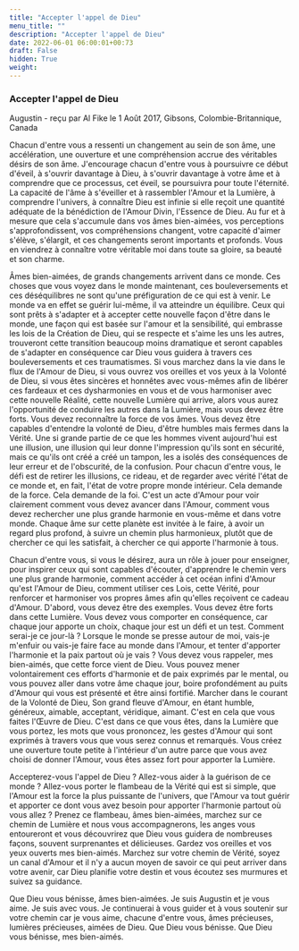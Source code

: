 ```yaml
---
title: "Accepter l'appel de Dieu"
menu_title: ""
description: "Accepter l'appel de Dieu"
date: 2022-06-01 06:00:01+00:73
draft: False
hidden: True
weight:
---
```

### Accepter l'appel de Dieu

Augustin - reçu par Al Fike le 1 Août 2017, Gibsons, Colombie-Britannique, Canada

Chacun d'entre vous a ressenti un changement au sein de son âme, une accélération, une ouverture et une compréhension accrue des véritables désirs de son âme. J'encourage chacun d'entre vous à poursuivre ce début d'éveil, à s'ouvrir davantage à Dieu, à s'ouvrir davantage à votre âme et à comprendre que ce processus, cet éveil, se poursuivra pour toute l'éternité. La capacité de l'âme à s'éveiller et à rassembler l'Amour et la Lumière, à comprendre l'univers, à connaître Dieu est infinie si elle reçoit une quantité adéquate de la bénédiction de l'Amour Divin, l'Essence de Dieu. Au fur et à mesure que cela s'accumule dans vos âmes bien-aimées, vos perceptions s'approfondissent, vos compréhensions changent, votre capacité d'aimer s'élève, s'élargit, et ces changements seront importants et profonds. Vous en viendrez à connaître votre véritable moi dans toute sa gloire, sa beauté et son charme.

Âmes bien-aimées, de grands changements arrivent dans ce monde. Ces choses que vous voyez dans le monde maintenant, ces bouleversements et ces déséquilibres ne sont qu'une préfiguration de ce qui est à venir. Le monde va en effet se guérir lui-même, il va atteindre un équilibre. Ceux qui sont prêts à s'adapter et à accepter cette nouvelle façon d'être dans le monde, une façon qui est basée sur l'amour et la sensibilité, qui embrasse les lois de la Création de Dieu, qui se respecte et s'aime les uns les autres, trouveront cette transition beaucoup moins dramatique et seront capables de s'adapter en conséquence car Dieu vous guidera à travers ces bouleversements et ces traumatismes. Si vous marchez dans la vie dans le flux de l'Amour de Dieu, si vous ouvrez vos oreilles et vos yeux à la Volonté de Dieu, si vous êtes sincères et honnêtes avec vous-mêmes afin de libérer ces fardeaux et ces dysharmonies en vous et de vous harmoniser avec cette nouvelle Réalité, cette nouvelle Lumière qui arrive, alors vous aurez l'opportunité de conduire les autres dans la Lumière, mais vous devez être forts. Vous devez reconnaître la force de vos âmes. Vous devez être capables d'entendre la volonté de Dieu, d'être humbles mais fermes dans la Vérité. Une si grande partie de ce que les hommes vivent aujourd'hui est une illusion, une illusion qui leur donne l'impression qu'ils sont en sécurité, mais ce qu'ils ont créé a créé un tampon, les a isolés des conséquences de leur erreur et de l'obscurité, de la confusion. Pour chacun d'entre vous, le défi est de retirer les illusions, ce rideau, et de regarder avec vérité l'état de ce monde et, en fait, l'état de votre propre monde intérieur. Cela demande de la force. Cela demande de la foi. C'est un acte d'Amour pour voir clairement comment vous devez avancer dans l'Amour, comment vous devez rechercher une plus grande harmonie en vous-même et dans votre monde. Chaque âme sur cette planète est invitée à le faire, à avoir un regard plus profond, à suivre un chemin plus harmonieux, plutôt que de chercher ce qui les satisfait, à chercher ce qui apporte l'harmonie à tous.

Chacun d'entre vous, si vous le désirez, aura un rôle à jouer pour enseigner, pour inspirer ceux qui sont capables d'écouter, d'apprendre le chemin vers une plus grande harmonie, comment accéder à cet océan infini d'Amour qu'est l'Amour de Dieu, comment utiliser ces Lois, cette Vérité, pour renforcer et harmoniser vos propres âmes afin qu'elles reçoivent ce cadeau d'Amour. D'abord, vous devez être des exemples. Vous devez être forts dans cette Lumière. Vous devez vous comporter en conséquence, car chaque jour apporte un choix, chaque jour est un défi et un test. Comment serai-je ce jour-là ? Lorsque le monde se presse autour de moi, vais-je m'enfuir ou vais-je faire face au monde dans l'Amour, et tenter d'apporter l'harmonie et la paix partout où je vais ? Vous devez vous rappeler, mes bien-aimés, que cette force vient de Dieu. Vous pouvez mener volontairement ces efforts d'harmonie et de paix exprimés par le mental, ou vous pouvez aller dans votre âme chaque jour, boire profondément au puits d'Amour qui vous est présenté et être ainsi fortifié. Marcher dans le courant de la Volonté de Dieu, Son grand fleuve d'Amour, en étant humble, généreux, aimable, acceptant, véridique, aimant. C'est en cela que vous faites l'Œuvre de Dieu. C'est dans ce que vous êtes, dans la Lumière que vous portez, les mots que vous prononcez, les gestes d'Amour qui sont exprimés à travers vous que vous serez connus et remarqués. Vous créez une ouverture toute petite à l'intérieur d'un autre parce que vous avez choisi de donner l'Amour, vous êtes assez fort pour apporter la Lumière.

Accepterez-vous l'appel de Dieu ? Allez-vous aider à la guérison de ce monde ? Allez-vous porter le flambeau de la Vérité qui est si simple, que l'Amour est la force la plus puissante de l'univers, que l'Amour va tout guérir et apporter ce dont vous avez besoin pour apporter l'harmonie partout où vous allez 
?
Prenez ce flambeau, âmes bien-aimées, marchez sur ce chemin de Lumière et nous vous accompagnerons, les anges vous entoureront et vous découvrirez que Dieu vous guidera de nombreuses façons, souvent surprenantes et délicieuses. Gardez vos oreilles et vos yeux ouverts mes bien-aimés. Marchez sur votre chemin de Vérité, soyez un canal d'Amour et il n'y a aucun moyen de savoir ce qui peut arriver dans votre avenir, car Dieu planifie votre destin et vous écoutez ses murmures et suivez sa guidance.

Que Dieu vous bénisse, âmes bien-aimées. Je suis Augustin et je vous aime. Je suis avec vous. Je continuerai à vous guider et à vous soutenir sur votre chemin car je vous aime, chacune d'entre vous, âmes précieuses, lumières précieuses, aimées de Dieu. Que Dieu vous bénisse. Que Dieu vous bénisse, mes bien-aimés.
